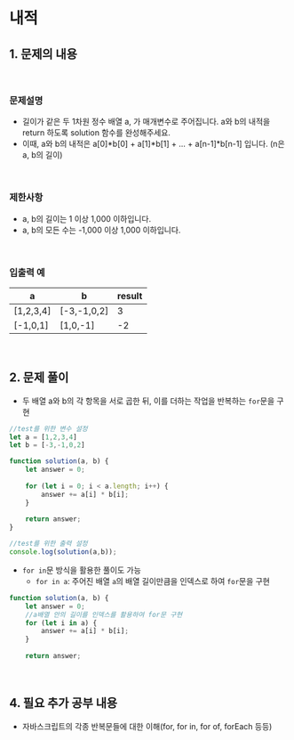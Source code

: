 # 내적

## 1. 문제의 내용

<br>

### 문제설명
- 길이가 같은 두 1차원 정수 배열 a, 가 매개변수로 주어집니다. a와 b의 내적을 return 하도록 solution 함수를 완성해주세요.
- 이때, a와 b의 내적은 a[0]*b[0] + a[1]*b[1] + ... + a[n-1]*b[n-1] 입니다. (n은 a, b의 길이)

<br>

### 제한사항 
- a, b의 길이는 1 이상 1,000 이하입니다.
- a, b의 모든 수는 -1,000 이상 1,000 이하입니다.

<br>

### 입출력 예
| a         | b           | result |
|-----------|-------------|--------|
| [1,2,3,4] | [-3,-1,0,2] | 3      |
| [-1,0,1]  | [1,0,-1]    | -2     |

<br>

## 2. 문제 풀이
- 두 배열 a와 b의 각 항목을 서로 곱한 뒤, 이를 더하는 작업을 반복하는 `for`문을 구현

```JavaScript
//test를 위한 변수 설정
let a = [1,2,3,4]
let b = [-3,-1,0,2]

function solution(a, b) {
    let answer = 0;
    
    for (let i = 0; i < a.length; i++) {
        answer += a[i] * b[i];
    }
    
    return answer;
}

//test를 위한 출력 설정
console.log(solution(a,b));
```
- `for in`문 방식을 활용한 풀이도 가능
  - `for in a`: 주어진 배열 `a`의 배열 길이만큼을 인덱스로 하여 `for`문을 구현

```JavaScript
function solution(a, b) {
    let answer = 0;
    //a배열 안의 길이를 인덱스를 활용하여 for문 구현
    for (let i in a) {
        answer += a[i] * b[i];
    }
    
    return answer;
```

<br>

## 4. 필요 추가 공부 내용
- 자바스크립트의 각종 반복문들에 대한 이해(for, for in, for of, forEach 등등)

